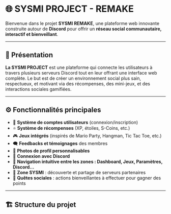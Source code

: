 # 🌐 SYSMI PROJECT - REMAKE

Bienvenue dans le projet **SYSMI REMAKE**, une plateforme web innovante construite autour de **Discord** pour offrir un **réseau social communautaire, interactif et bienveillant**.

---

## 📌 Présentation

**La SYSMI PROJECT** est une plateforme qui connecte les utilisateurs à travers plusieurs serveurs Discord tout en leur offrant une interface web complète. Le but est de créer un environnement social plus sain, respectueux, et motivant via des récompenses, des mini-jeux, et des interactions sociales gamifiées.

---

## ⚙️ Fonctionnalités principales

- 🔐 **Système de comptes utilisateurs** (connexion/inscription)
- ⭐ **Système de récompenses** (XP, étoiles, S-Coins, etc.)
- 🎮 **Jeux intégrés** (inspirés de Mario Party, Hangman, Tic Tac Toe, etc.)
- 🗨️ **Feedbacks et témoignages** des membres
- 👤 **Photos de profil personnalisables**
- 🔗 **Connexion avec Discord**
- 🧭 **Navigation intuitive entre les zones : Dashboard, Jeux, Paramètres, Discord...**
- 💬 **Zone SYSMI** : découverte et partage de serveurs partenaires
- 🧠 **Quêtes sociales** : actions bienveillantes à effectuer pour gagner des points

---

## 🏗 Structure du projet

